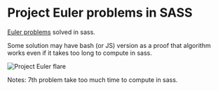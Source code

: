 Project Euler problems in SASS
=====

[Euler problems](https://projecteuler.net/problems) solved in sass.

Some solution may have bash (or JS) version as a proof that algorithm works even if it takes too long to compute in sass.

![Project Euler flare](https://projecteuler.net/profile/vladsaling.png)


Notes:
7th problem take too much time to compute in sass.
